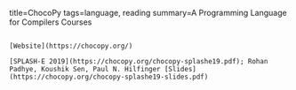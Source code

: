 title=ChocoPy
tags=language, reading
summary=A Programming Language for Compilers Courses
~~~~~~

[Website](https://chocopy.org/)

[SPLASH-E 2019](https://chocopy.org/chocopy-splashe19.pdf); Rohan Padhye, Koushik Sen, Paul N. Hilfinger [Slides](https://chocopy.org/chocopy-splashe19-slides.pdf)


